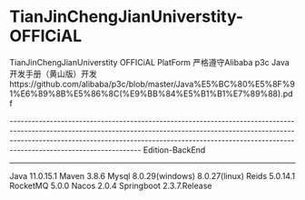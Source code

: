 # TianJinChengJianUniverstity-OFFICiAL
TianJinChengJianUniverstity OFFICiAL PlatForm
严格遵守Alibaba p3c Java 开发手册（黄山版）开发https://github.com/alibaba/p3c/blob/master/Java%E5%BC%80%E5%8F%91%E6%89%8B%E5%86%8C(%E9%BB%84%E5%B1%B1%E7%89%88).pdf

------------------------------------------------------------------------------------------------------------------------------------------------------------------------------------------------------------------------------------------------------------------------------                                                           Edition-BackEnd

---------------------------------------------------------------------------------------------------------------------------------------

Java 11.0.15.1
Maven 3.8.6
Mysql 8.0.29(windows)  8.0.27(linux)
Reids 5.0.14.1
RocketMQ 5.0.0
Nacos 2.0.4
Springboot 2.3.7.Release

